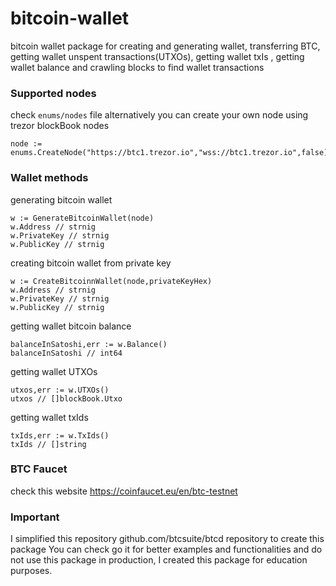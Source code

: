 # bitcoin-wallet
bitcoin wallet package for creating and generating wallet, transferring BTC, getting wallet unspent transactions(UTXOs), getting wallet txIs , getting wallet balance and crawling blocks to find wallet transactions
 
### Supported nodes
check `enums/nodes` file alternatively you can create your own node using trezor blockBook nodes
```
node := enums.CreateNode("https://btc1.trezor.io","wss://btc1.trezor.io",false)
```

### Wallet methods

generating bitcoin wallet
```
w := GenerateBitcoinWallet(node)
w.Address // strnig 
w.PrivateKey // strnig 
w.PublicKey // strnig 
```

creating bitcoin wallet from private key
```
w := CreateBitcoinnWallet(node,privateKeyHex)
w.Address // strnig 
w.PrivateKey // strnig 
w.PublicKey // strnig 
```

getting wallet bitcoin balance
```
balanceInSatoshi,err := w.Balance()
balanceInSatoshi // int64
```

getting wallet UTXOs
```
utxos,err := w.UTXOs()
utxos // []blockBook.Utxo
```

getting wallet txIds
```
txIds,err := w.TxIds()
txIds // []string
```

### BTC Faucet
check this website https://coinfaucet.eu/en/btc-testnet

### Important
I simplified this repository github.com/btcsuite/btcd repository to create this package You can check go it for better examples and functionalities and do not use this package in production, I created this package for education purposes.